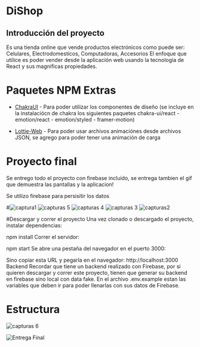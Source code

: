 # DiShop

## Introducción del proyecto

Es una tienda online que vende productos electrónicos como puede ser: Celulares, Electrodomesticos, Computadoras, Accesorios
El enfoque que utilice es poder vender desde la aplicación web usando la tecnologia de React y sus magnificas propiedades.

# Paquetes NPM Extras

- [ChakraUI] - Para poder utilizar los componentes de diseño (se incluye en la instalaciócn de chakra los siguientes paquetes chakra-ui/react - emotion/react - emotion/styled - framer-motion)
- [Lottie-Web] - Para poder usar archivos animaciónes desde archivos JSON, se agrego para poder tener una animación de carga

  [chakraui]: https://chakra-ui.com/
  [lottie-web]: https://airbnb.io/projects/lottie-web/

# Proyecto final

Se entrego todo el proyecto con firebase incluido, se entrega tambien el gif que demuestra las pantallas y la aplicacion!

Se utilizo firebase para persisitir los datos

#![captura1](https://user-images.githubusercontent.com/41402094/173483953-6b58c4d8-3b18-4222-aa9d-d91be291f0d6.png)
![capturas 5](https://user-images.githubusercontent.com/41402094/173483977-58fe7d1c-4ed3-4ee1-935e-70de049bf43b.png)
![capturas 4](https://user-images.githubusercontent.com/41402094/173483979-33148e0c-af7c-4433-9238-f88316a904f9.png)
![capturas 3](https://user-images.githubusercontent.com/41402094/173483980-2d51399f-58e4-4305-9ca8-fb20eb3f19e1.png)
![capturas2](https://user-images.githubusercontent.com/41402094/173483981-33603e52-ca3d-4738-bc01-942f756c57ed.png)

#Descargar y correr el proyecto
Una vez clonado o descargado el proyecto, instalar dependencias:

npm install
Correr el servidor:

npm start
Se abre una pestaña del navegador en el puerto 3000:

Sino copiar esta URL y pegarla en el navegador: http://localhost:3000
Backend
Recordar que tiene un backend realizado con Firebase, por si quieren descargar y correr este proyecto, tienen que generar su backend en firebase sino local con data fake. En el archivo .env.example estan las variables que deben ir para poder llenarlas con sus datos de Firebase.


# Estructura 
![capturas 6](https://user-images.githubusercontent.com/41402094/173484169-f6e79d2f-28e5-4f88-af23-39c1f5609e17.png)

![Entrega Final](https://user-images.githubusercontent.com/41402094/173484374-ddb7356d-3b37-4413-9902-95446594cd6f.gif)
